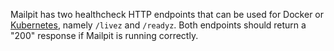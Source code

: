 Mailpit has two healthcheck HTTP endpoints that can be used for Docker or [Kubernetes](https://kubernetes.io/docs/reference/using-api/health-checks/), namely `/livez` and `/readyz`. Both endpoints should return a "200" response if Mailpit is running correctly.